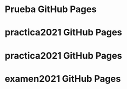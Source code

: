 # Prueba GitHub Pages
# practica2021 GitHub Pages
# practica2021 GitHub Pages
# examen2021 GitHub Pages
